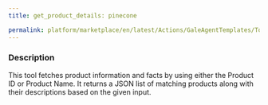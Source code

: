```yaml
---
title: get_product_details: pinecone

permalink: platform/marketplace/en/latest/Actions/GaleAgentTemplates/Tool_040
---
```

### Description


This tool fetches product information and facts by using either the Product ID or Product Name. It returns a JSON list of matching products along with their descriptions based on the given input.